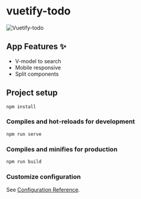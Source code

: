 # vuetify-todo

![Vuetify-todo](https://user-images.githubusercontent.com/52779920/120686862-1aea9e00-c4aa-11eb-8e9d-2a7348fbdb4c.gif)

## App Features ✨

- V-model to search
- Mobile responsive
- Split components

## Project setup
```
npm install
```

### Compiles and hot-reloads for development
```
npm run serve
```

### Compiles and minifies for production
```
npm run build
```

### Customize configuration
See [Configuration Reference](https://cli.vuejs.org/config/).
